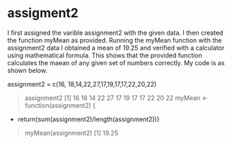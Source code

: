 # assigment2

I first assigned the varible assignment2 with the given data. I then created the function myMean as provided. Running the myMean function with the assignment2 data I obtained a mean of 19.25 and verified with a calculator using mathematical formula. This shows that the provided function calculates the maean of any given set of numbers correctly. My code is as shown below.


assignment2 = c(16, 18,14,22,27,17,19,17,17,22,20,22)
> assignment2
 [1] 16 18 14 22 27 17 19 17 17 22 20 22
> myMean <-function(assignment2) {
+ return(sum(assignment2)/length(assignment2))}
> myMean(assignment2)
[1] 19.25
